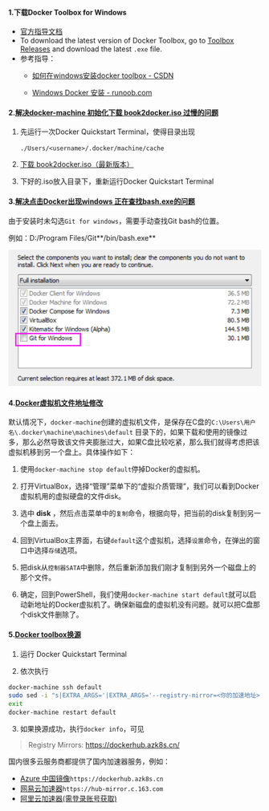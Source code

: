 #### 1.下载Docker Toolbox for Windows

- [官方指导文档](https://docs.docker.com/toolbox/toolbox_install_windows/)
- To download the latest version of Docker Toolbox, go to [Toolbox Releases](https://github.com/docker/toolbox/releases) and download the latest `.exe` file.
- 参考指导：
  - [如何在windows安装docker toolbox - CSDN](https://blog.csdn.net/xbinworld/article/details/78945879)
  
  - [Windows Docker 安装 - runoob.com](https://www.runoob.com/docker/windows-docker-install.html)

#### 2.[解决docker-machine 初始化下载 book2docker.iso 过慢的问题](https://juejin.im/entry/5bec241ce51d455a175148fe)

1. 先运行一次Docker Quickstart Terminal，使得目录出现

   `./Users/<username>/.docker/machine/cache`

2. [下载 book2docker.iso（最新版本）](https://github.com/boot2docker/boot2docker/releases)

3. 下好的.iso放入目录下，重新运行Docker Quickstart Terminal

#### 3.[解决点击Docker出现windows 正在查找bash.exe的问题](https://blog.csdn.net/A632189007/article/details/78601213)

由于安装时未勾选`Git for windows`，需要手动查找Git bash的位置。

例如：D:/Program Files/Git**/bin/bash.exe**

![image-20200204233451068](image-20200204233451068.png)

#### 4.[Docker虚拟机文件地址修改](https://blog.csdn.net/chengly0129/article/details/68947265)

默认情况下，`docker-machine`创建的虚拟机文件，是保存在C盘的`C:\Users\用户名\.docker\machine\machines\default` 目录下的，如果下载和使用的镜像过多，那么必然导致该文件夹膨胀过大，如果C盘比较吃紧，那么我们就得考虑把该虚拟机移到另一个盘上。具体操作如下：

1. 使用`docker-machine stop default`停掉Docker的虚拟机。

2. 打开VirtualBox，选择“管理”菜单下的“虚拟介质管理”，我们可以看到Docker虚拟机用的虚拟硬盘的文件disk。

3. 选中 **disk** ，然后点击菜单中的`复制`命令，根据向导，把当前的disk复制到另一个盘上面去。

4. 回到VirtualBox主界面，右键`default`这个虚拟机，选择`设置`命令，在弹出的窗口中选择`存储`选项。

5. 把disk从`控制器SATA`中删除，然后重新添加我们刚才复制到另外一个磁盘上的那个文件。

6. 确定，回到PowerShell，我们使用`docker-machine start default`就可以启动新地址的Docker虚拟机了。确保新磁盘的虚拟机没有问题。就可以把C盘那个disk文件删除了。

#### 5.[Docker toolbox换源](https://www.jianshu.com/p/7a6a5badb603)

1. 运行 Docker Quickstart Terminal

2. 依次执行

```bash
docker-machine ssh default
sudo sed -i "s|EXTRA_ARGS='|EXTRA_ARGS='--registry-mirror=<你的加速地址> |g" /var/lib/boot2docker/profile
exit
docker-machine restart default
```

3. 如果换源成功，执行`docker info`，可见

> Registry Mirrors:
> 	https://dockerhub.azk8s.cn/

国内很多云服务商都提供了国内加速器服务，例如：

- [Azure 中国镜像](https://github.com/Azure/container-service-for-azure-china/blob/master/aks/README.md#22-container-registry-proxy)`https://dockerhub.azk8s.cn`
- [网易云加速器](https://www.163yun.com/help/documents/56918246390157312)`https://hub-mirror.c.163.com`
- [阿里云加速器(需登录账号获取)](https://cr.console.aliyun.com/cn-hangzhou/mirrors)

